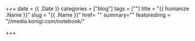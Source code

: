 +++
date = {{ .Date }}
categories = ["blog"]
tags = [""]
title = "{{ humanize .Name }}"
slug = "{{ .Name }}"
href= ""
summary=""
featuredimg = "//media.konigi.com/notebook/"


+++
